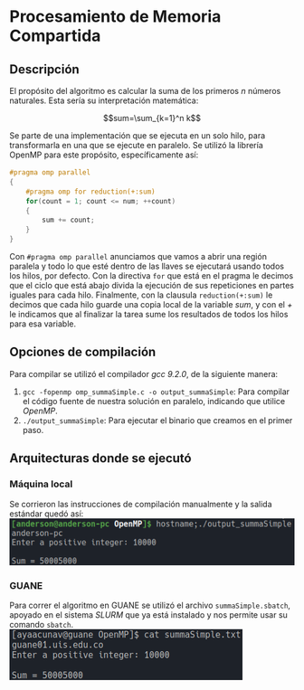 # Procesamiento de Memoria Compartida

## Descripción
El propósito del algoritmo es calcular la suma de los primeros *n* números naturales. Esta sería su 
interpretación matemática:

```math
sum=\sum_{k=1}^n k
```

Se parte de una implementación que se ejecuta en un solo hilo, para transformarla en una que se ejecute en 
paralelo. Se utilizó la librería OpenMP para este propósito, específicamente así:

```c
#pragma omp parallel
{
    #pragma omp for reduction(+:sum)
    for(count = 1; count <= num; ++count)
    {
        sum += count;
    }
}
```

Con `#pragma omp parallel` anunciamos que vamos a abrir una región paralela y todo lo que esté dentro de 
las llaves se ejecutará usando todos los hilos, por defecto. Con la directiva `for` que está en el pragma le 
decimos que el ciclo que está abajo divida la ejecución de sus repeticiones en partes iguales para cada hilo. 
Finalmente, con la clausula `reduction(+:sum)` le decimos que cada hilo guarde una copia local de la variable 
*sum*, y con el *+* le indicamos que al finalizar la tarea sume los resultados de todos los hilos para esa 
variable.

## Opciones de compilación
Para compilar se utilizó el compilador *gcc 9.2.0*, de la siguiente manera:
1. `gcc -fopenmp omp_summaSimple.c -o output_summaSimple`: Para compilar el código fuente de nuestra 
solución en paralelo, indicando que utilice *OpenMP*.
2. `./output_summaSimple`: Para ejecutar el binario que creamos en el primer paso.

## Arquitecturas donde se ejecutó
### Máquina local
Se corrieron las instrucciones de compilación manualmente y la salida estándar quedó así:
![Ejecución en local](./recursos/local.png)

### GUANE
Para correr el algoritmo en GUANE se utilizó el archivo `summaSimple.sbatch`, apoyado en el sistema *SLURM* 
que ya está instalado y nos permite usar su comando `sbatch`.
![Ejecución en GUANE](./recursos/guane.png)
